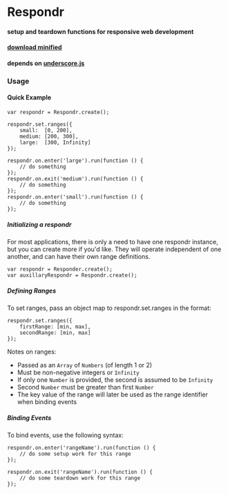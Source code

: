 # Respondr
#### setup and teardown functions for responsive web development

#### [download minified](https://raw.github.com/nmartin413/Respondr/master/src/respondr.min.js)
#### depends on [underscore.js](https://github.com/jashkenas/underscore)

### Usage

#### Quick Example

	var respondr = Respondr.create();

	respondr.set.ranges({
		small:  [0, 200],
		medium: [200, 300],
		large:  [300, Infinity]
	});

	respondr.on.enter('large').run(function () {
		// do something
	});
	respondr.on.exit('medium').run(function () {
		// do something
	});
	respondr.on.enter('small').run(function () {
		// do something
	});
	
##### Initializing a respondr

For most applications, there is only a need to have one respondr instance, but you can create more if you'd like.
They will operate independent of one another, and can have their own range definitions.

	var respondr = Responder.create();
	var auxillaryRespondr = Respondr.create();

##### Defining Ranges

To set ranges, pass an object map to respondr.set.ranges in the format:

	respondr.set.ranges({
		firstRange: [min, max],
		secondRange: [min, max]
	});

Notes on ranges:

+ Passed as an `Array` of `Numbers` (of length 1 or 2)
+ Must be non-negative integers or `Infinity`
+ If only one `Number` is provided, the second is assumed to be `Infinity`
+ Second `Number` must be greater than first `Number`
+ The key value of the range will later be used as the range identifier when binding events

##### Binding Events

To bind events, use the following syntax:

	respondr.on.enter('rangeName').run(function () {
		// do some setup work for this range
	});

	respondr.on.exit('rangeName').run(function () {
		// do some teardown work for this range
	});
	


